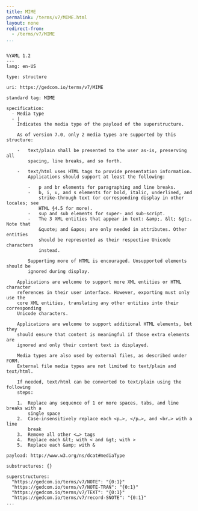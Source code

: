 ```yaml
---
title: MIME
permalink: /terms/v7/MIME.html
layout: none
redirect-from:
  - /terms/v7/MIME
...
```


```

%YAML 1.2
---
lang: en-US

type: structure

uri: https://gedcom.io/terms/v7/MIME

standard tag: MIME

specification:
  - Media type
  - |
    Indicates the media type of the payload of the superstructure.
    
    As of version 7.0, only 2 media types are supported by this structure:
    
    -   text/plain shall be presented to the user as-is, preserving all
        spacing, line breaks, and so forth.
    
    -   text/html uses HTML tags to provide presentation information.
        Applications should support at least the following:
    
        -   p and br elements for paragraphing and line breaks.
        -   b, i, u, and s elements for bold, italic, underlined, and
            strike-through text (or corresponding display in other locales; see
            HTML §4.5 for more).
        -   sup and sub elements for super- and sub-script.
        -   The 3 XML entities that appear in text: &amp;, &lt; &gt;. Note that
            &quote; and &apos; are only needed in attributes. Other entities
            should be represented as their respective Unicode characters
            instead.
    
        Supporting more of HTML is encouraged. Unsupported elements should be
        ignored during display.
    
    Applications are welcome to support more XML entities or HTML character
    references in their user interface. However, exporting must only use the
    core XML entities, translating any other entities into their corresponding
    Unicode characters.
    
    Applications are welcome to support additional HTML elements, but they
    should ensure that content is meaningful if those extra elements are
    ignored and only their content text is displayed.
    
    Media types are also used by external files, as described under FORM.
    External file media types are not limited to text/plain and text/html.
    
    If needed, text/html can be converted to text/plain using the following
    steps:
    
    1.  Replace any sequence of 1 or more spaces, tabs, and line breaks with a
        single space
    2.  Case-insensitively replace each <p…>, </p…>, and <br…> with a line
        break
    3.  Remove all other <…> tags
    4.  Replace each &lt; with < and &gt; with >
    5.  Replace each &amp; with &

payload: http://www.w3.org/ns/dcat#mediaType

substructures: {}

superstructures:
  "https://gedcom.io/terms/v7/NOTE": "{0:1}"
  "https://gedcom.io/terms/v7/NOTE-TRAN": "{0:1}"
  "https://gedcom.io/terms/v7/TEXT": "{0:1}"
  "https://gedcom.io/terms/v7/record-SNOTE": "{0:1}"
...

```
